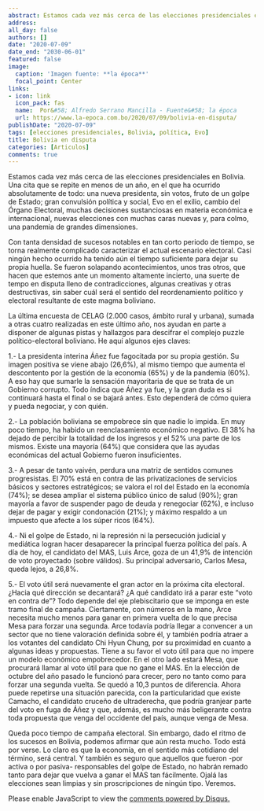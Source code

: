 ```yaml
---
abstract: Estamos cada vez más cerca de las elecciones presidenciales en Bolivia. Una cita que se repite en menos de un año, en el que ha ocurrido absolutamente de todo
address:
all_day: false
authors: []
date: "2020-07-09"
date_end: "2030-06-01"
featured: false
image:
  caption: 'Imagen fuente: **la época**'
  focal_point: Center
links:
- icon: link
  icon_pack: fas
  name:  Por&#58; Alfredo Serrano Mancilla - Fuente&#58; la época
  url: https://www.la-epoca.com.bo/2020/07/09/bolivia-en-disputa/
publishDate: "2020-07-09"
tags: [elecciones presidenciales, Bolivia, política, Evo]
title: Bolivia en disputa
categories: [Articulos]
comments: true
---
```


Estamos cada vez más cerca de las elecciones presidenciales en Bolivia. Una cita que se repite en menos de un año, en el que ha ocurrido absolutamente de todo: una nueva presidenta, sin votos, fruto de un golpe de Estado; gran convulsión política y social, Evo en el exilio, cambio del Órgano Electoral, muchas decisiones sustanciosas en materia económica e internacional, nuevas elecciones con muchas caras nuevas y, para colmo, una pandemia de grandes dimensiones.

Con tanta densidad de sucesos notables en tan corto periodo de tiempo, se torna realmente complicado caracterizar el actual escenario electoral. Casi ningún hecho ocurrido ha tenido aún el tiempo suficiente para dejar su propia huella. Se fueron solapando acontecimientos, unos tras otros, que hacen que estemos ante un momento altamente incierto, una suerte de tempo en disputa lleno de contradicciones, algunas creativas y otras destructivas, sin saber cuál será el sentido del reordenamiento político y electoral resultante de este magma boliviano.

La última encuesta de CELAG (2.000 casos, ámbito rural y urbana), sumada a otras cuatro realizadas en este último año, nos ayudan en parte a disponer de algunas pistas y hallazgos para descifrar el complejo puzzle político-electoral boliviano. He aquí algunos ejes claves:

1.- La presidenta interina Áñez fue fagocitada por su propia gestión. Su imagen positiva se viene abajo (26,6%), al mismo tiempo que aumenta el descontento por la gestión de la economía (65%) y de la pandemia (60%). A eso hay que sumarle la sensación mayoritaria de que se trata de un Gobierno corrupto. Todo índica que Áñez ya fue, y la gran duda es si continuará hasta el final o se bajará antes. Esto dependerá de cómo quiera y pueda negociar, y con quién.

2.- La población boliviana se empobrece sin que nadie lo impida. En muy poco tiempo, ha habido un reenclasamiento económico negativo. El 38% ha dejado de percibir la totalidad de los ingresos y el 52% una parte de los mismos. Existe una mayoría (64%) que considera que las ayudas económicas del actual Gobierno fueron insuficientes.

3.- A pesar de tanto vaivén, perdura una matriz de sentidos comunes progresistas. El 70% está en contra de las privatizaciones de servicios básicos y sectores estratégicos; se valora el rol del Estado en la economía (74%); se desea ampliar el sistema público único de salud (90%); gran mayoría a favor de suspender pago de deuda y renegociar (62%), e incluso dejar de pagar y exigir condonación (21%); y máximo respaldo a un impuesto que afecte a los súper ricos (64%).

4.- Ni el golpe de Estado, ni la represión ni la persecución judicial y mediática logran hacer desaparecer la principal fuerza política del país. A día de hoy, el candidato del MAS, Luis Arce, goza de un 41,9% de intención de voto proyectado (sobre válidos). Su principal adversario, Carlos Mesa, queda lejos, a 26,8%.

5.- El voto útil será nuevamente el gran actor en la próxima cita electoral. ¿Hacia qué dirección se decantará? ¿A qué candidato irá a parar este “voto en contra de”? Todo depende del eje plebiscitario que se imponga en este tramo final de campaña. Ciertamente, con números en la mano, Arce necesita mucho menos para ganar en primera vuelta de lo que precisa Mesa para forzar una segunda. Arce todavía podría llegar a convencer a un sector que no tiene valoración definida sobre él, y también podría atraer a los votantes del candidato Chi Hyun Chung, por su proximidad en cuanto a algunas ideas y propuestas. Tiene a su favor el voto útil para que no impere un modelo económico empobrecedor. En el otro lado estará Mesa, que procurará llamar al voto útil para que no gane el MAS. En la elección de octubre del año pasado le funcionó para crecer, pero no tanto como para forzar una segunda vuelta. Se quedó a 10,3 puntos de diferencia. Ahora puede repetirse una situación parecida, con la particularidad que existe Camacho, el candidato cruceño de ultraderecha, que podría granjear parte del voto en fuga de Áñez y que, además, es mucho más beligerante contra toda propuesta que venga del occidente del país, aunque venga de Mesa.

Queda poco tiempo de campaña electoral. Sin embargo, dado el ritmo de los sucesos en Bolivia, podemos afirmar que aún resta mucho. Todo está por verse. Lo claro es que la economía, en el sentido más cotidiano del término, será central. Y también es seguro que aquellos que fueron -por activa o por pasiva- responsables del golpe de Estado, no habrán remado tanto para dejar que vuelva a ganar el MAS tan fácilmente. Ojalá las elecciones sean limpias y sin proscripciones de ningún tipo. Veremos.



<div id="disqus_thread"></div>
<script>

var disqus_config = function () {
this.page.url = PAGE_URL;  // Replace PAGE_URL with your page's canonical URL variable
this.page.identifier = PAGE_IDENTIFIER; // Replace PAGE_IDENTIFIER with your page's unique identifier variable
};

(function() { // DON'T EDIT BELOW THIS LINE
var d = document, s = d.createElement('script');
s.src = 'https://https-kcomunitaria-netlify-app.disqus.com/embed.js';
s.setAttribute('data-timestamp', +new Date());
(d.head || d.body).appendChild(s);
})();
</script>
<noscript>Please enable JavaScript to view the <a href="https://disqus.com/?ref_noscript">comments powered by Disqus.</a></noscript>
                            

